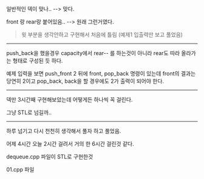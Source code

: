 일반적인 덱이 맞나.. --> 맞다. 

front 랑 rear랑 붙어있음.. --> 원래 그런거였다.

> 윗 부분을 생각안하고 구현해서 처음에 틀림 (예제1 입출력만 보고 풀었음)
---

push_back을 했을경우 capacity에서 rear-- 를 하는것이 아니라 rear도 따라 올라가는 형태로 구성된 듯 하다.

예제 입력을 보면 push_front 2 뒤에 front, pop_back 명령이 있는데 front의 결과는 당연히 2이고 pop_back, back을 할 경우에도 2가 출력이 되어야 한다.

---
덱만 3시간째 구현해보았는데 어떻게든 하나씩 꼭 걸린다.

그냥 STL로 넘길까..

---
하루 넘기고 다시 천천히 생각해서 풀자 하고 풀었음.

어제 4시간 오늘 2시간 걸려서 거의 한 6시간 걸린것 같다. 

dequeue.cpp 파일이 STL로 구현한것

01.cpp 파일